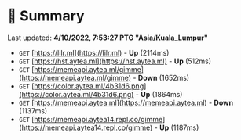 # 📖 Summary
Last updated: **4/10/2022, 7:53:27 PTG "Asia/Kuala_Lumpur"**

- `GET` [https://lilr.ml](https://lilr.ml) - **Up** (2114ms)
- `GET` [https://hst.aytea.ml](https://hst.aytea.ml) - **Up** (512ms)
- `GET` [https://memeapi.aytea.ml/gimme](https://memeapi.aytea.ml/gimme) - **Down** (1652ms)
- `GET` [https://color.aytea.ml/4b31d6.png](https://color.aytea.ml/4b31d6.png) - **Up** (1864ms)
- `GET` [https://memeapi.aytea.ml](https://memeapi.aytea.ml) - **Down** (1137ms)
- `GET` [https://memeapi.aytea14.repl.co/gimme](https://memeapi.aytea14.repl.co/gimme) - **Up** (1187ms)
